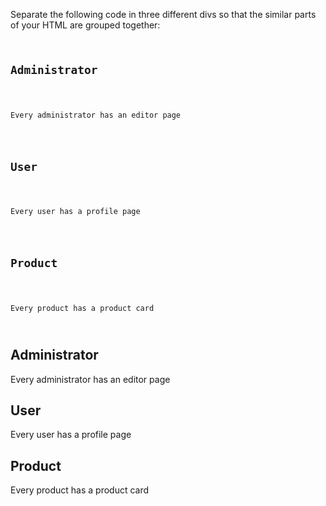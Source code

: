 Separate the following code in three different divs so that the similar parts of your HTML are grouped together:

<Editor lang="html" type="exercise">
<code>
<h2>Administrator</h2>
  <p>Every administrator has an editor page</p>
  <h2>User</h2>
  <p>Every user has a profile page</p>
  <h2>Product</h2>
  <p>Every product has a product card</p>
</code>

<solution>
<div>
  <h2>Administrator</h2>
  <p>Every administrator has an editor page</p>
</div>

<div>
  <h2>User</h2>
  <p>Every user has a profile page</p>
</div>

<div>
  <h2>Product</h2>
  <p>Every product has a product card</p>
</div>
</solution>
</Editor>